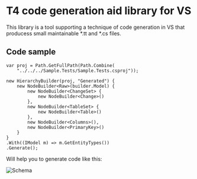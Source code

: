 T4 code generation aid library for VS
======

This library is a tool supporting a technique of code generation in VS that producess small maintainable *.tt and *.cs files.

## Code sample

```CSharp
var proj = Path.GetFullPath(Path.Combine(
    "../../../Sample.Tests/Sample.Tests.csproj"));

new HierarchyBuilder(proj, "Generated") {
    new NodeBuilder<Raw>(builder.Model) {
        new NodeBuilder<ChangeSet> {
            new NodeBuilder<Change>()
        },
        new NodeBuilder<TableSet> {
            new NodeBuilder<Table>()
        },
        new NodeBuilder<Columns>(),
        new NodeBuilder<PrimaryKey>()
    }
}
.With((IModel m) => m.GetEntityTypes())
.Generate();
```

Will help you to generate code like this:

![Schema](Generaid/Wiki/Schema.png)